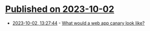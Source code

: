 # [Published on 2023-10-02](index.md)

* [2023-10-02, 13:27:44](https://lobste.rs/s/lgtb12/what_would_web_app_canary_look_like) - [What would a web app canary look like?](https://ntietz.com/blog/web-app-canaries/)
